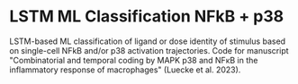 # LSTM ML Classification NFkB + p38
LSTM-based ML classification of ligand or dose identity of stimulus based on single-cell NFkB and/or p38 activation trajectories.  Code for manuscript "Combinatorial and temporal coding by MAPK p38 and NFκB in
the inflammatory response of macrophages" (Luecke et al. 2023).
